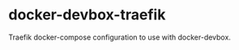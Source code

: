 docker-devbox-traefik
=====================

Traefik docker-compose configuration to use with docker-devbox.